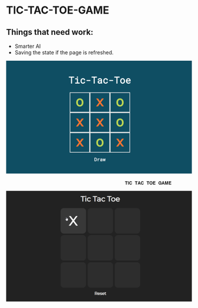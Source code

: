 # TIC-TAC-TOE-GAME

## Things that need work:

- Smarter AI
- Saving the state if the page is refreshed.

![Tic Tac Toe Screenshot](https://github.com/AJINKYACHAVAN5/TIC-TAC-TOE-GAME/blob/main/Assets/Screenshot.png)

                                                 𝐓𝐈𝐂 𝐓𝐀𝐂 𝐓𝐎𝐄 𝐆𝐀𝐌𝐄

![Tic Tac Toe Gif](https://github.com/AJINKYACHAVAN5/TIC-TAC-TOE-GAME/blob/main/Assets/Tic%20Tac%20Toe.gif)

